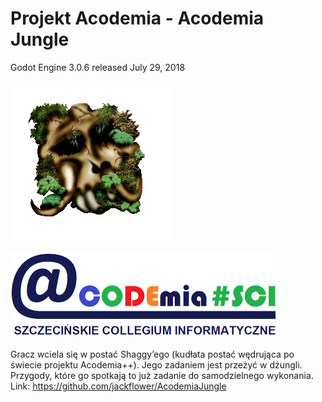 # Projekt Acodemia - Acodemia Jungle

Godot Engine 3.0.6 released July 29, 2018

![Acodemia icon](https://github.com/jackflower/AcodemiaJungle/blob/master/acodemia_jungle_icon.png.png)

![Acodemia logo](https://github.com/jackflower/Acodemia_tutorials/blob/master/graphics/acodemia_logo_small.png)

Gracz wciela się w postać Shaggy’ego (kudłata postać wędrująca po świecie projektu Acodemia++). Jego zadaniem jest przeżyć w dżungli. Przygody, które go spotkają to już zadanie do samodzielnego wykonania.
Link: https://github.com/jackflower/AcodemiaJungle

